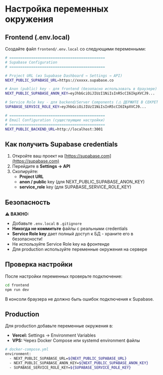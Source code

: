# Настройка переменных окружения

## Frontend (.env.local)

Создайте файл `frontend/.env.local` со следующими переменными:

```bash
# ============================================
# Supabase Configuration
# ============================================

# Project URL (из Supabase Dashboard → Settings → API)
NEXT_PUBLIC_SUPABASE_URL=https://xxxxx.supabase.co

# Anon (public) key - для frontend (безопасно использовать в браузере)
NEXT_PUBLIC_SUPABASE_ANON_KEY=eyJhbGciOiJIUzI1NiIsInR5cCI6IkpXVCJ9...

# Service Role key - для backend/Server Components (⚠️ ДЕРЖИТЕ В СЕКРЕТЕ!)
SUPABASE_SERVICE_ROLE_KEY=eyJhbGciOiJIUzI1NiIsInR5cCI6IkpXVCJ9...

# ============================================
# Email Configuration (существующие настройки)
# ============================================
NEXT_PUBLIC_BACKEND_URL=http://localhost:3001
```

## Как получить Supabase credentials

1. Откройте ваш проект на [https://supabase.com](https://supabase.com)
2. Перейдите в **Settings → API**
3. Скопируйте:
   - **Project URL**
   - **anon / public** key (для NEXT_PUBLIC_SUPABASE_ANON_KEY)
   - **service_role** key (для SUPABASE_SERVICE_ROLE_KEY)

## Безопасность

⚠️ **ВАЖНО:**

- Добавьте `.env.local` в `.gitignore`
- **Никогда не коммитьте** файлы с реальными credentials
- **Service Role key** дает полный доступ к БД - храните его в безопасности!
- Не используйте Service Role key на фронтенде
- Для production используйте переменные окружения на сервере

## Проверка настройки

После настройки переменных проверьте подключение:

```bash
cd frontend
npm run dev
```

В консоли браузера не должно быть ошибок подключения к Supabase.

## Production

Для production добавьте переменные окружения в:

- **Vercel:** Settings → Environment Variables
- **VPS:** Через Docker Compose или systemd environment файлы

```bash
# docker-compose.yml
environment:
  - NEXT_PUBLIC_SUPABASE_URL=${NEXT_PUBLIC_SUPABASE_URL}
  - NEXT_PUBLIC_SUPABASE_ANON_KEY=${NEXT_PUBLIC_SUPABASE_ANON_KEY}
  - SUPABASE_SERVICE_ROLE_KEY=${SUPABASE_SERVICE_ROLE_KEY}
```

